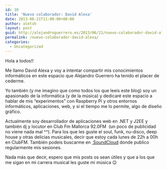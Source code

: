 ```yaml
---
id: 10
title: 'Nuevo colaborador: David Alexa'
date: 2013-06-21T11:00:00+00:00
author: aletsh
layout: post
guid: http://alejandroguerrero.es/2013/06/21/nuevo-colaborador-david-alexa/
permalink: /nuevo-colaborador-david-alexa/
categories:
  - Uncategorized
---
```

Hola a todos!!

Me llamo David Alexa y voy a intentar compartir mis conocimientos informáticos en este espacio que Alejandro Guerrero ha tenido el placer de cederme.

Yo también (y me imagino que como todos los que leeis este blog) soy un apasionado de la informática (y de la música) y dedicaré este espacio a hablar de mis “experimentos” con Raspberry Pi y otros entornos informáticos, aplicaciones, web, y si el tiempo me lo permite, algo de diseño gráfico.

Actualmente soy desarrollador de aplicaciones web en .NET y J2EE y también dj y locutor en Club Fm Mallorca 92.0FM  (un poco de publicidad no viene nada mal ^^). Para los que les guste el soul, funk, nu-disco, deep house y otras delicias musicales, decir que estoy cada lunes de 22h a 00h en ClubFM. También podeis buscarme en [ SoundCloud](http://www.soundcloud.com/davidalexa) donde publico regularmente mis sesiones.

Nada más que decir, espero que mis posts os sean útiles y que a los que me sigan en mi carrera musical les guste mi música 😉